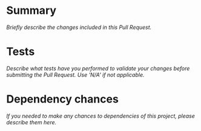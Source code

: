 # Summary

_Briefly describe the changes included in this Pull Request._

# Tests

_Describe what tests have you performed to validate your changes before submitting the Pull Request. Use 'N/A' if not applicable._

# Dependency chances

_If you needed to make any chances to dependencies of this project, please describe them here._